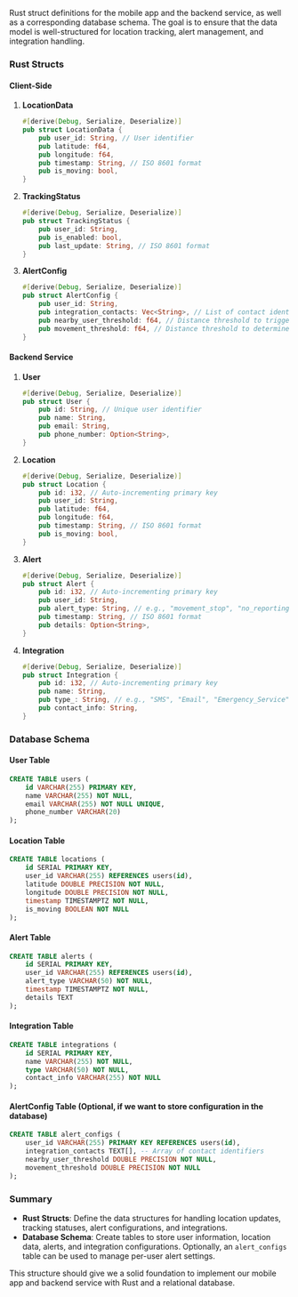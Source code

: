 Rust struct definitions for the mobile app and the backend service, as well as a corresponding database schema. The goal is to ensure that the data model is well-structured for location tracking, alert management, and integration handling.

### Rust Structs

#### **Client-Side**

1. **LocationData**
   ```rust
   #[derive(Debug, Serialize, Deserialize)]
   pub struct LocationData {
       pub user_id: String, // User identifier
       pub latitude: f64,
       pub longitude: f64,
       pub timestamp: String, // ISO 8601 format
       pub is_moving: bool,
   }
   ```

2. **TrackingStatus**
   ```rust
   #[derive(Debug, Serialize, Deserialize)]
   pub struct TrackingStatus {
       pub user_id: String,
       pub is_enabled: bool,
       pub last_update: String, // ISO 8601 format
   }
   ```

3. **AlertConfig**
   ```rust
   #[derive(Debug, Serialize, Deserialize)]
   pub struct AlertConfig {
       pub user_id: String,
       pub integration_contacts: Vec<String>, // List of contact identifiers
       pub nearby_user_threshold: f64, // Distance threshold to trigger alerts
       pub movement_threshold: f64, // Distance threshold to determine if user has stopped moving
   }
   ```

#### **Backend Service**

1. **User**
   ```rust
   #[derive(Debug, Serialize, Deserialize)]
   pub struct User {
       pub id: String, // Unique user identifier
       pub name: String,
       pub email: String,
       pub phone_number: Option<String>,
   }
   ```

2. **Location**
   ```rust
   #[derive(Debug, Serialize, Deserialize)]
   pub struct Location {
       pub id: i32, // Auto-incrementing primary key
       pub user_id: String,
       pub latitude: f64,
       pub longitude: f64,
       pub timestamp: String, // ISO 8601 format
       pub is_moving: bool,
   }
   ```

3. **Alert**
   ```rust
   #[derive(Debug, Serialize, Deserialize)]
   pub struct Alert {
       pub id: i32, // Auto-incrementing primary key
       pub user_id: String,
       pub alert_type: String, // e.g., "movement_stop", "no_reporting"
       pub timestamp: String, // ISO 8601 format
       pub details: Option<String>,
   }
   ```

4. **Integration**
   ```rust
   #[derive(Debug, Serialize, Deserialize)]
   pub struct Integration {
       pub id: i32, // Auto-incrementing primary key
       pub name: String,
       pub type_: String, // e.g., "SMS", "Email", "Emergency_Service"
       pub contact_info: String,
   }
   ```

### Database Schema

#### **User Table**

```sql
CREATE TABLE users (
    id VARCHAR(255) PRIMARY KEY,
    name VARCHAR(255) NOT NULL,
    email VARCHAR(255) NOT NULL UNIQUE,
    phone_number VARCHAR(20)
);
```

#### **Location Table**

```sql
CREATE TABLE locations (
    id SERIAL PRIMARY KEY,
    user_id VARCHAR(255) REFERENCES users(id),
    latitude DOUBLE PRECISION NOT NULL,
    longitude DOUBLE PRECISION NOT NULL,
    timestamp TIMESTAMPTZ NOT NULL,
    is_moving BOOLEAN NOT NULL
);
```

#### **Alert Table**

```sql
CREATE TABLE alerts (
    id SERIAL PRIMARY KEY,
    user_id VARCHAR(255) REFERENCES users(id),
    alert_type VARCHAR(50) NOT NULL,
    timestamp TIMESTAMPTZ NOT NULL,
    details TEXT
);
```

#### **Integration Table**

```sql
CREATE TABLE integrations (
    id SERIAL PRIMARY KEY,
    name VARCHAR(255) NOT NULL,
    type VARCHAR(50) NOT NULL,
    contact_info VARCHAR(255) NOT NULL
);
```

#### **AlertConfig Table** (Optional, if we want to store configuration in the database)

```sql
CREATE TABLE alert_configs (
    user_id VARCHAR(255) PRIMARY KEY REFERENCES users(id),
    integration_contacts TEXT[], -- Array of contact identifiers
    nearby_user_threshold DOUBLE PRECISION NOT NULL,
    movement_threshold DOUBLE PRECISION NOT NULL
);
```

### Summary

- **Rust Structs**: Define the data structures for handling location updates, tracking statuses, alert configurations, and integrations.
- **Database Schema**: Create tables to store user information, location data, alerts, and integration configurations. Optionally, an `alert_configs` table can be used to manage per-user alert settings.

This structure should give we a solid foundation to implement our mobile app and backend service with Rust and a relational database.